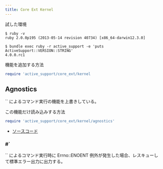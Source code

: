 ```yaml
---
title: Core Ext Kernel
---
```


試した環境

```
$ ruby -v
ruby 2.0.0p195 (2013-05-14 revision 40734) [x86_64-darwin12.3.0]
```

```
$ bundle exec ruby -r active_support -e 'puts ActiveSupport::VERSION::STRING'
4.0.0.rc1
```

機能を追加する方法

```ruby
require 'active_support/core_ext/kernel
```

Agnostics
--------------------------------------------------------------------------------

`` によるコマンド実行の機能を上書きしている。


この機能だけ読み込みする方法

```ruby
require 'active_support/core_ext/kernel/agnostics'
```
* [ソースコード](https://github.com/rails/rails/blob/v4.0.0.rc1/activesupport/lib/active_support/core_ext/integer/inflections.rb)


### #`

`` によるコマンド実行時に Errno::ENOENT 例外が発生した場合、レスキューして標準エラー出力に出力する。
